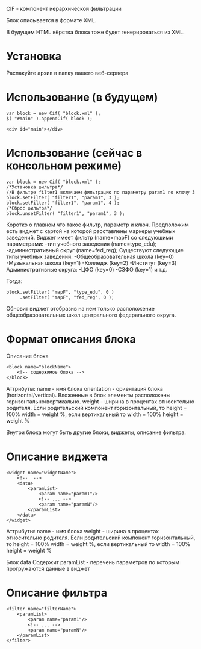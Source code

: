 CIF - компонент иерархической фильтрации

Блок описывается в формате XML.

В будущем HTML вёрстка блока тоже будет генерироваться из XML.

Установка
===

Распакуйте архив в папку вашего веб-сервера

Использование (в будущем)
===

```
var block = new Cif( "block.xml" );
$( "#main" ).appendCif( block );

<div id="main"></div>
```

Использование (сейчас в консольном режиме)
===

```
var block = new Cif( "block.xml" );
/*Установка фильтра*/
//В фильтре filter1 включаем фильтрацию по параметру param1 по ключу 3
block.setFilter( "filter1", "param1", 3 );
block.setFilter( "filter1", "param1", 4 );
/*Сброс фильтра*/
block.unsetFilter( "filter1", "param1", 3 );
```

Коротко о главном что такое фильтр, параметр и ключ.
Предположим есть виджет с картой на которой расставлены маркеры учебных заведений. Виджет имеет фильтр (name=mapF) со следующими параметрами:
	-тип учебного заведения (name=type_edu);
	-административный округ (name=fed_reg);
Существуют следующие типы учебных заведений:
	-Общеобразовательная школа (key=0)
	-Музыкальная школа (key=1)
	-Колледж (key=2)
	-Институт (key=3)
Административные округа:
	-ЦФО (key=0)
	-СЗФО (key=1)
	и т.д.

Тогда:
```
block.setFilter( "mapF", "type_edu", 0 )
	 .setFilter( "mapF", "fed_reg", 0 );
```
Обновит виджет отобразив на нем только расположение общеобразовательных школ центрального федерального округа.

Формат описания блока
===
Описание блока
```
<block name="blockName">
	<!-- содержимое блока -->
</block>
```

Аттрибуты:
	name - имя блока
	orientation - ориентация блока (horizontal/vertical). Вложенные в блок элементы расположены горизонтально/вертикально.
	weight - ширина в процентах относительно родителя. Если родительский компонент горизонтальный, то height = 100% width = weight %, если вертикальный то width = 100% height = weight %

Внутри блока могут быть другие блоки, виджеты, описание фильтра.

Описание виджета
===
```
<widget name="widgetName">
	<!--  -->
	<data>
		<paramList>
			<param name="param1"/>
			<!-- ... -->
			<param name="paramN"/>
		</paramList>
	</data>
</widget>
```

Аттрибуты:
	name - имя блока
	weight - ширина в процентах относительно родителя. Если родительский компонент горизонтальный, то height = 100% width = weight %, если вертикальный то width = 100% height = weight %

Блок data
	Содержит paramList - перечень параметров по которым прогружаются данные в виджет

Описание фильтра
===
```
<filter name="filterName">
	<paramList>
		<param name="param1"/>
		<!-- ... -->
		<param name="paramN"/>
	</paramList>
</filter>
```


